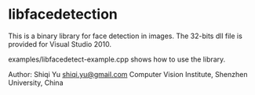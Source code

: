 # libfacedetection
This is a binary library for face detection in images. 
The 32-bits dll file is provided for Visual Studio 2010.

examples/libfacedetect-example.cpp shows how to use the library.

Author:
 Shiqi Yu <shiqi.yu@gmail.com>
 Computer Vision Institute, Shenzhen University, China

